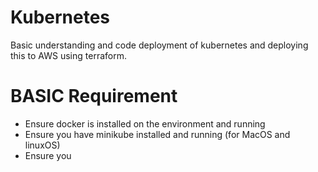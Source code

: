 # Kubernetes
Basic understanding and code deployment of kubernetes and deploying this to AWS using terraform.

# BASIC Requirement

- Ensure docker is installed on the environment and running
- Ensure you have minikube installed and running (for MacOS and linuxOS)
- Ensure you 
